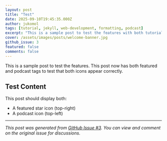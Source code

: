 ```yaml
---
layout: post
title: "Test"
date: 2025-09-10T19:45:35.000Z
author: jukomol
tags: [tutorial, jekyll, web-development, formatting, podcast]
excerpt: "This is a sample post to test the features with both tutorial content and podcast tag."
cover: /assets/images/posts/welcome-banner.jpg
github_issue: 3
featured: false
comments: false
---
```

This is a sample post to test the features. This post now has both featured and podcast tags to test that both icons appear correctly.

## Test Content

This post should display both:
- A featured star icon (top-right)
- A podcast icon (top-left)

---

*This post was generated from [GitHub Issue #3](https://github.com/jukomol/blogs/issues/3). You can view and comment on the original issue for discussions.*
